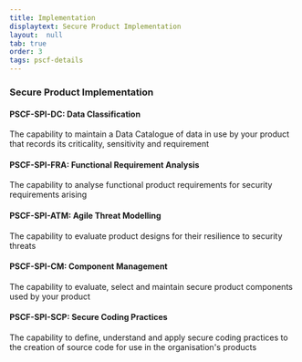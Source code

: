 ```yaml
---
title: Implementation
displaytext: Secure Product Implementation
layout:  null
tab: true
order: 3
tags: pscf-details
---
```


### Secure Product Implementation

#### PSCF-SPI-DC: Data Classification	
The capability to maintain a Data Catalogue of data in use by your product that records its criticality, sensitivity and requirement

#### PSCF-SPI-FRA: Functional Requirement Analysis	
The capability to analyse functional product requirements for security requirements arising

#### PSCF-SPI-ATM: Agile Threat Modelling	
The capability to evaluate product designs for their resilience to security threats 

#### PSCF-SPI-CM: Component Management	
The capability to evaluate, select and maintain secure product components used by your product

#### PSCF-SPI-SCP: Secure Coding Practices	
The capability to define, understand and apply secure coding practices to the creation of source code for use in the organisation's products
